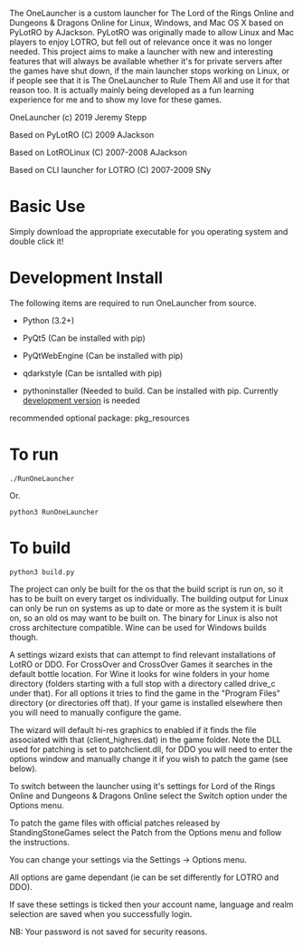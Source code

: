 The OneLauncher is a custom launcher for The Lord of the Rings Online and Dungeons & Dragons Online
for Linux, Windows, and Mac OS X based on PyLotRO by AJackson. PyLotRO
was originally made to allow Linux and Mac players to enjoy LOTRO, but fell
out of relevance once it was no longer needed. This project aims to make a launcher
with new and interesting features that will always be available whether it's for private
servers after the games have shut down, if the main launcher stops working on Linux, or
if people see that it is The OneLauncher to Rule Them All and use it for that reason too.
It is actually mainly being developed as a fun learning experience for me and to show my
love for these games.

OneLauncher
(c) 2019 Jeremy Stepp

Based on PyLotRO
(C) 2009 AJackson

Based on LotROLinux
(C) 2007-2008 AJackson

Based on CLI launcher for
LOTRO (C) 2007-2009 SNy

# Basic Use

 Simply download the appropriate executable for you operating system and double click it!

# Development Install

The following items are required
to run OneLauncher from source.

-   Python (3.2+)
-   PyQt5 (Can be installed with pip)
-   PyQtWebEngine (Can be installed with pip)
-   qdarkstyle (Can be isntalled with pip)

-   pythoninstaller (Needed to build. Can be installed with pip.
    Currently [development version](https://github.com/pyinstaller/pyinstaller/archive/develop.zip) is needed

recommended optional package:
pkg_resources

# To run

`./RunOneLauncher`

Or.

`python3 RunOneLauncher`

# To build

`python3 build.py`

The project can only be built for the os that the build script is run on,
so it has to be built on every target os individually. The building output
for Linux can only be run on systems as up to date or more as the system it
is built on, so an old os may want to be built on. The binary for Linux is
also not cross architecture compatible. Wine can be used for Windows builds
though.

A settings wizard exists that can attempt to
find relevant installations of LotRO or DDO.
For CrossOver and CrossOver Games it searches
in the default bottle location. For Wine it
looks for wine folders in your home directory
(folders starting with a full stop with a
directory called drive_c under that). For all
options it tries to find the game in the
"Program Files" directory (or directories off
that). If your game is installed elsewhere then
you will need to manually configure the game.

The wizard will default hi-res graphics to
enabled if it finds the file associated with
that (client_highres.dat) in the game folder.
Note the DLL used for patching is set to
patchclient.dll, for DDO you will need to enter
the options window and manually change it if
you wish to patch the game (see below).

To switch between the launcher using it's
settings for Lord of the Rings Online and
Dungeons & Dragons Online select the Switch
option under the Options menu.

To patch the game files with official patches
released by StandingStoneGames select the
Patch from the Options menu and follow the
instructions.

You can change your settings via the
Settings -> Options menu.

All options are game dependant (ie can be set
differently for LOTRO and DDO).

If save these settings is ticked then your
account name, language and realm selection
are saved when you successfully login.

NB: Your password is not saved for security
reasons.

